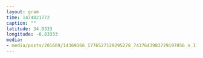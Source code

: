 ```yaml
---
layout: gram
time: 1474821772
caption: ""
latitude: 34.0333
longitude: -6.83333
media:
- media/posts/201609/14369166_1776527129295278_7437643983729197056_n_17861829325011273.jpg
---
```

